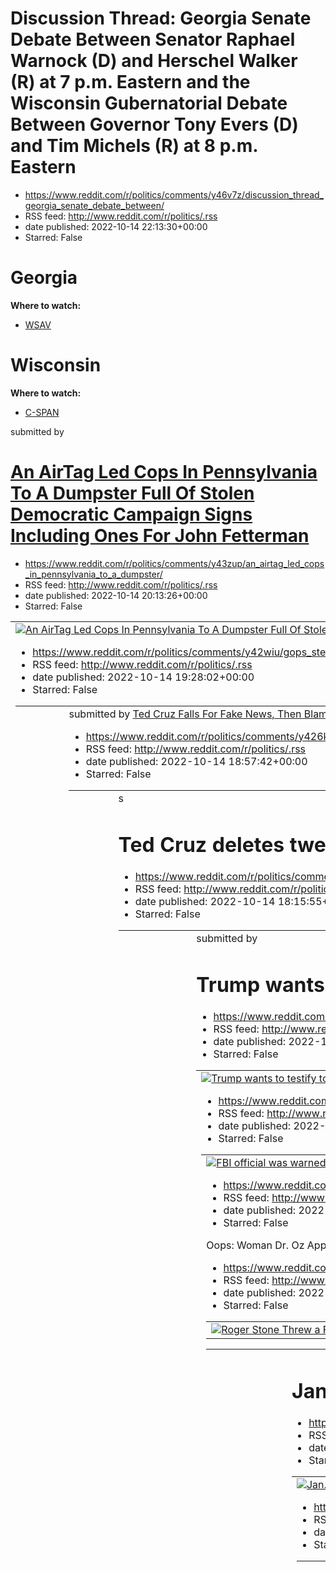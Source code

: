 # Discussion Thread: Georgia Senate Debate Between Senator Raphael Warnock (D) and Herschel Walker (R) at 7 p.m. Eastern and the Wisconsin Gubernatorial Debate Between Governor Tony Evers (D) and Tim Michels (R) at 8 p.m. Eastern
 - https://www.reddit.com/r/politics/comments/y46v7z/discussion_thread_georgia_senate_debate_between/
 - RSS feed: http://www.reddit.com/r/politics/.rss
 - date published: 2022-10-14 22:13:30+00:00
 - Starred: False

<!-- SC_OFF --><div class="md"><h1>Georgia</h1> <p><strong>Where to watch:</strong></p> <ul> <li><a href="https://www.wsav.com/news/walker-warnock-hq/live-warnock-walker-exclusive-georgia-senate-debate/">WSAV</a></li> </ul> <h1>Wisconsin</h1> <p><strong>Where to watch:</strong></p> <ul> <li><a href="https://www.c-span.org/video/?522943-1/wisconsin-gubernatorial-debate">C-SPAN</a></li> </ul> </div><!-- SC_ON --> &#32; submitted by &#32; <a href="https://www.reddit.com/user/PoliticsModeratorBot"> 

# An AirTag Led Cops In Pennsylvania To A Dumpster Full Of Stolen Democratic Campaign Signs Including Ones For John Fetterman
 - https://www.reddit.com/r/politics/comments/y43zup/an_airtag_led_cops_in_pennsylvania_to_a_dumpster/
 - RSS feed: http://www.reddit.com/r/politics/.rss
 - date published: 2022-10-14 20:13:26+00:00
 - Starred: False

<table> <tr><td> <a href="https://www.reddit.com/r/politics/comments/y43zup/an_airtag_led_cops_in_pennsylvania_to_a_dumpster/"> <img alt="An AirTag Led Cops In Pennsylvania To A Dumpster Full Of Stolen Democratic Campaign Signs Including Ones For John Fetterman" src="https://external-preview.redd.it/DtTO_atrEt2pAiu6s5x6UDtWiTH3zANL84bYws3disk.jpg?width=320&amp;crop=smart&amp;auto=webp&amp;s=7c229a0013bfb3c7ec033b8a91fdb741ea1b9c98" title="An AirTag Led Cops In Pennsylvania To A Dumpster Full Of 

# GOP’s Stefanik claims credit for relief funds she voted against
 - https://www.reddit.com/r/politics/comments/y42wiu/gops_stefanik_claims_credit_for_relief_funds_she/
 - RSS feed: http://www.reddit.com/r/politics/.rss
 - date published: 2022-10-14 19:28:02+00:00
 - Starred: False

<table> <tr><td> <a href="https://www.reddit.com/r/politics/comments/y42wiu/gops_stefanik_claims_credit_for_relief_funds_she/"> <img alt="GOP’s Stefanik claims credit for relief funds she voted against" src="https://external-preview.redd.it/Dqt0W7yeC1JlSjeoIy7xcxoP6aEMpBZueecSjlmCHQA.jpg?width=640&amp;crop=smart&amp;auto=webp&amp;s=142f8cc36785299a6afbc8d58699c1d5d195b46b" title="GOP’s Stefanik claims credit for relief funds she voted against" /> </a> </td><td> &#32; submitted by &#32; <a href="

# Ted Cruz Falls For Fake News, Then Blames The Real Media For Calling Him Out
 - https://www.reddit.com/r/politics/comments/y426k0/ted_cruz_falls_for_fake_news_then_blames_the_real/
 - RSS feed: http://www.reddit.com/r/politics/.rss
 - date published: 2022-10-14 18:57:42+00:00
 - Starred: False

<table> <tr><td> <a href="https://www.reddit.com/r/politics/comments/y426k0/ted_cruz_falls_for_fake_news_then_blames_the_real/"> <img alt="Ted Cruz Falls For Fake News, Then Blames The Real Media For Calling Him Out" src="https://external-preview.redd.it/A1WV6qvKVmn3tM_YxMnmhDXpI2bAA92oDBiHCwUg-h0.jpg?width=640&amp;crop=smart&amp;auto=webp&amp;s=692085b9df072370b9208e62b9915f65345e785f" title="Ted Cruz Falls For Fake News, Then Blames The Real Media For Calling Him Out" /> </a> </td><td> &#32; s

# Ted Cruz deletes tweet with fake article about Muslim white supremacists
 - https://www.reddit.com/r/politics/comments/y416a6/ted_cruz_deletes_tweet_with_fake_article_about/
 - RSS feed: http://www.reddit.com/r/politics/.rss
 - date published: 2022-10-14 18:15:55+00:00
 - Starred: False

<table> <tr><td> <a href="https://www.reddit.com/r/politics/comments/y416a6/ted_cruz_deletes_tweet_with_fake_article_about/"> <img alt="Ted Cruz deletes tweet with fake article about Muslim white supremacists" src="https://external-preview.redd.it/46rTaP0CzI0FpQXgg7gxgcdMhDNAza_kFhrfRknp-eQ.jpg?width=640&amp;crop=smart&amp;auto=webp&amp;s=6b0c35e4e0b6b4d2d91fccce8c9f442b12fda1f7" title="Ted Cruz deletes tweet with fake article about Muslim white supremacists" /> </a> </td><td> &#32; submitted by

# Trump wants to testify to the January 6 committee, but only if they broadcast it live, NYT reports
 - https://www.reddit.com/r/politics/comments/y413lc/trump_wants_to_testify_to_the_january_6_committee/
 - RSS feed: http://www.reddit.com/r/politics/.rss
 - date published: 2022-10-14 18:12:50+00:00
 - Starred: False

<table> <tr><td> <a href="https://www.reddit.com/r/politics/comments/y413lc/trump_wants_to_testify_to_the_january_6_committee/"> <img alt="Trump wants to testify to the January 6 committee, but only if they broadcast it live, NYT reports" src="https://external-preview.redd.it/0ek_PRqcd8mmvH82urOEO1tKsofDh3QhbyxD3o4yybY.jpg?width=640&amp;crop=smart&amp;auto=webp&amp;s=2d0a190ec5416f7357908cfab3128c2cd77984bd" title="Trump wants to testify to the January 6 committee, but only if they broadcast it 

# FBI official was warned after Jan. 6 that some in the bureau were 'sympathetic' to the Capitol rioters
 - https://www.reddit.com/r/politics/comments/y41243/fbi_official_was_warned_after_jan_6_that_some_in/
 - RSS feed: http://www.reddit.com/r/politics/.rss
 - date published: 2022-10-14 18:11:08+00:00
 - Starred: False

<table> <tr><td> <a href="https://www.reddit.com/r/politics/comments/y41243/fbi_official_was_warned_after_jan_6_that_some_in/"> <img alt="FBI official was warned after Jan. 6 that some in the bureau were 'sympathetic' to the Capitol rioters" src="https://external-preview.redd.it/mQh-2zXsdjPFJ0dT3HG591Xr1VzPd4ovw_pN15FwEOs.jpg?width=640&amp;crop=smart&amp;auto=webp&amp;s=b9053c21bfced320643bb3dd78a6aacfbf6eb606" title="FBI official was warned after Jan. 6 that some in the bureau were 'sympathetic

# Roger Stone Threw a Fit After Not Getting Pardon, Called Ivanka ‘Abortionist Bitch’
 - https://www.reddit.com/r/politics/comments/y40bm5/roger_stone_threw_a_fit_after_not_getting_pardon/
 - RSS feed: http://www.reddit.com/r/politics/.rss
 - date published: 2022-10-14 17:41:39+00:00
 - Starred: False

<table> <tr><td> <a href="https://www.reddit.com/r/politics/comments/y40bm5/roger_stone_threw_a_fit_after_not_getting_pardon/"> <img alt="Roger Stone Threw a Fit After Not Getting Pardon, Called Ivanka ‘Abortionist Bitch’" src="https://external-preview.redd.it/wqVoVjTtFZYG43W-fUdkBYeMOGr_GL87VCJvU3AH1Ss.jpg?width=640&amp;crop=smart&amp;auto=webp&amp;s=fa0007689cd2e39f033771b6be968c56f4f0e6fa" title="Roger Stone Threw a Fit After Not Getting Pardon, Called Ivanka ‘Abortionist Bitch’" /> </a> </td

# Oops: Woman Dr. Oz Appeared to Spontaneously Comfort Was Actually a Paid Staffer
 - https://www.reddit.com/r/politics/comments/y3zm5g/oops_woman_dr_oz_appeared_to_spontaneously/
 - RSS feed: http://www.reddit.com/r/politics/.rss
 - date published: 2022-10-14 17:12:32+00:00
 - Starred: False

<table> <tr><td> <a href="https://www.reddit.com/r/politics/comments/y3zm5g/oops_woman_dr_oz_appeared_to_spontaneously/"> <img alt="Oops: Woman Dr. Oz Appeared to Spontaneously Comfort Was Actually a Paid Staffer" src="https://external-preview.redd.it/RyhVlvXiX--PFKDJ_-oqAbKCGTQPD6H3AyeeOCFWMPk.jpg?width=640&amp;crop=smart&amp;auto=webp&amp;s=37cce5b077dc1f63850dd0dc1b1eb692b8581d62" title="Oops: Woman Dr. Oz Appeared to Spontaneously Comfort Was Actually a Paid Staffer" /> </a> </td><td> &#32; 

# Jan. 6 Capitol riot probe obtained records showing multiple calls between Secret Service and Oath Keepers, NBC News reports
 - https://www.reddit.com/r/politics/comments/y3zkxz/jan_6_capitol_riot_probe_obtained_records_showing/
 - RSS feed: http://www.reddit.com/r/politics/.rss
 - date published: 2022-10-14 17:11:10+00:00
 - Starred: False

<table> <tr><td> <a href="https://www.reddit.com/r/politics/comments/y3zkxz/jan_6_capitol_riot_probe_obtained_records_showing/"> <img alt="Jan. 6 Capitol riot probe obtained records showing multiple calls between Secret Service and Oath Keepers, NBC News reports" src="https://external-preview.redd.it/q6w6XTnIXtIGjDXZ3CNTB0F-tSbL1HOoCytzTP6m9OA.jpg?width=640&amp;crop=smart&amp;auto=webp&amp;s=6198b21981b709a05e8d304949e4da7a44ec3618" title="Jan. 6 Capitol riot probe obtained records showing multi

# Anger as DeSantis eases voting rules in Republican areas hit by hurricane
 - https://www.reddit.com/r/politics/comments/y3zalw/anger_as_desantis_eases_voting_rules_in/
 - RSS feed: http://www.reddit.com/r/politics/.rss
 - date published: 2022-10-14 16:59:57+00:00
 - Starred: False

<table> <tr><td> <a href="https://www.reddit.com/r/politics/comments/y3zalw/anger_as_desantis_eases_voting_rules_in/"> <img alt="Anger as DeSantis eases voting rules in Republican areas hit by hurricane" src="https://external-preview.redd.it/lsrgqU67AihuoHHypgu0BsixP3LzXSvAuHx5aDt1Swk.jpg?width=640&amp;crop=smart&amp;auto=webp&amp;s=de90d61a84b986a0a58b581a20f23b8f228703b3" title="Anger as DeSantis eases voting rules in Republican areas hit by hurricane" /> </a> </td><td> &#32; submitted by &#32

# Bernie Sanders and Elizabeth Warren blast the $25 billion merger between grocers Kroger and Albertsons, one calling it an 'absolute disaster' for consumers
 - https://www.reddit.com/r/politics/comments/y3y77f/bernie_sanders_and_elizabeth_warren_blast_the_25/
 - RSS feed: http://www.reddit.com/r/politics/.rss
 - date published: 2022-10-14 16:15:55+00:00
 - Starred: False

<table> <tr><td> <a href="https://www.reddit.com/r/politics/comments/y3y77f/bernie_sanders_and_elizabeth_warren_blast_the_25/"> <img alt="Bernie Sanders and Elizabeth Warren blast the $25 billion merger between grocers Kroger and Albertsons, one calling it an 'absolute disaster' for consumers" src="https://external-preview.redd.it/lCxUEJCz03Ucy3hjN7y8gWLWBHh5cX0DpPMG7gs01lo.jpg?width=640&amp;crop=smart&amp;auto=webp&amp;s=67668f82c02742eed0b6740813809bbb70cc7839" title="Bernie Sanders and Elizab

# AOC hits back at Lauren Boebert for calling her too scared to hold town halls: ‘You seem to have us confused’
 - https://www.reddit.com/r/politics/comments/y3xu2j/aoc_hits_back_at_lauren_boebert_for_calling_her/
 - RSS feed: http://www.reddit.com/r/politics/.rss
 - date published: 2022-10-14 16:01:17+00:00
 - Starred: False

<table> <tr><td> <a href="https://www.reddit.com/r/politics/comments/y3xu2j/aoc_hits_back_at_lauren_boebert_for_calling_her/"> <img alt="AOC hits back at Lauren Boebert for calling her too scared to hold town halls: ‘You seem to have us confused’" src="https://external-preview.redd.it/AeOEmJ6zSN4pHYHleJoaBQpFxtPilHp6XfijV2AHUtU.jpg?width=640&amp;crop=smart&amp;auto=webp&amp;s=33daa8c54e16f6c0aa0fb6ade8952e7f599f3a24" title="AOC hits back at Lauren Boebert for calling her too scared to hold town 

# Secret Service reached out to Oath Keepers ahead of January 6 riot
 - https://www.reddit.com/r/politics/comments/y3xsqv/secret_service_reached_out_to_oath_keepers_ahead/
 - RSS feed: http://www.reddit.com/r/politics/.rss
 - date published: 2022-10-14 16:00:08+00:00
 - Starred: False

<table> <tr><td> <a href="https://www.reddit.com/r/politics/comments/y3xsqv/secret_service_reached_out_to_oath_keepers_ahead/"> <img alt="Secret Service reached out to Oath Keepers ahead of January 6 riot" src="https://external-preview.redd.it/0lXgbfq3vRjcVyOmzmYpdPZ2tKCpV2pyh1ulCgz5AQA.jpg?width=640&amp;crop=smart&amp;auto=webp&amp;s=b9b17593db4a9f44e9dbc0424fb73b5cd1b86c44" title="Secret Service reached out to Oath Keepers ahead of January 6 riot" /> </a> </td><td> &#32; submitted by &#32; <a 

# Free Chat Friday Thread
 - https://www.reddit.com/r/politics/comments/y3wh4g/free_chat_friday_thread/
 - RSS feed: http://www.reddit.com/r/politics/.rss
 - date published: 2022-10-14 15:08:22+00:00
 - Starred: False

<!-- SC_OFF --><div class="md"><p>It's finally Friday! That means it's time to sit back, drink to a very sad excess, argue about the best bat (pallid bats are lil' cuties), and talk about whatever your heart desires**.</p> <p>** As always remember to follow our civility rules and save any meta commentary for our modmail. Additionally, please <strong>keep chat non-political</strong> - we want to keep these threads light and off-topic.</p> </div><!-- SC_ON --> &#32; submitted by &#32; <a href="htt

# Roger Stone Threw a Fit After Not Getting Pardon, Called Ivanka ‘Abortionist Bitch’
 - https://www.reddit.com/r/politics/comments/y3vz69/roger_stone_threw_a_fit_after_not_getting_pardon/
 - RSS feed: http://www.reddit.com/r/politics/.rss
 - date published: 2022-10-14 14:48:58+00:00
 - Starred: False

<table> <tr><td> <a href="https://www.reddit.com/r/politics/comments/y3vz69/roger_stone_threw_a_fit_after_not_getting_pardon/"> <img alt="Roger Stone Threw a Fit After Not Getting Pardon, Called Ivanka ‘Abortionist Bitch’" src="https://external-preview.redd.it/ad0HD8_sIwMMFXJC-1PS01cZl-YrnYeePgLQ3KTDtd4.jpg?width=640&amp;crop=smart&amp;auto=webp&amp;s=3a090b28ae94c834124f1b6b4d9c61c09e7d71a1" title="Roger Stone Threw a Fit After Not Getting Pardon, Called Ivanka ‘Abortionist Bitch’" /> </a> </td

# Trump solicits cash right after the January 6 committee votes to subpoena him and tells supporters he's fighting for their 'heritage'
 - https://www.reddit.com/r/politics/comments/y3vs4u/trump_solicits_cash_right_after_the_january_6/
 - RSS feed: http://www.reddit.com/r/politics/.rss
 - date published: 2022-10-14 14:41:08+00:00
 - Starred: False

<table> <tr><td> <a href="https://www.reddit.com/r/politics/comments/y3vs4u/trump_solicits_cash_right_after_the_january_6/"> <img alt="Trump solicits cash right after the January 6 committee votes to subpoena him and tells supporters he's fighting for their 'heritage'" src="https://external-preview.redd.it/pdMGyRv7etQ6seHdP-Ikmyh-yuczYiNjp1Qk_15TMbE.jpg?width=640&amp;crop=smart&amp;auto=webp&amp;s=e482a155321e7a0ec70873d1d3e0cf0951666289" title="Trump solicits cash right after the January 6 comm

# The Supreme Court just shut down Trump’s last-ditch effort to sabotage the Mar-a-Lago investigation
 - https://www.reddit.com/r/politics/comments/y3vfr9/the_supreme_court_just_shut_down_trumps_lastditch/
 - RSS feed: http://www.reddit.com/r/politics/.rss
 - date published: 2022-10-14 14:27:38+00:00
 - Starred: False

<table> <tr><td> <a href="https://www.reddit.com/r/politics/comments/y3vfr9/the_supreme_court_just_shut_down_trumps_lastditch/"> <img alt="The Supreme Court just shut down Trump’s last-ditch effort to sabotage the Mar-a-Lago investigation" src="https://external-preview.redd.it/JW-DDJu2EC_qxo-4IDr-66BE5XxPv5enxW6LmwOBJbI.jpg?width=640&amp;crop=smart&amp;auto=webp&amp;s=eac83eb2b92e477ab694756f6cce5246fa38c7ea" title="The Supreme Court just shut down Trump’s last-ditch effort to sabotage the Mar-a

# Jan. 6 panel: Trump ordered large-scale U.S. troop withdrawals after election
 - https://www.reddit.com/r/politics/comments/y3upxv/jan_6_panel_trump_ordered_largescale_us_troop/
 - RSS feed: http://www.reddit.com/r/politics/.rss
 - date published: 2022-10-14 13:59:02+00:00
 - Starred: False

<table> <tr><td> <a href="https://www.reddit.com/r/politics/comments/y3upxv/jan_6_panel_trump_ordered_largescale_us_troop/"> <img alt="Jan. 6 panel: Trump ordered large-scale U.S. troop withdrawals after election" src="https://external-preview.redd.it/pTqDTTu8kqW-pb6qtEywsT1qBSzd95L1vgxdvIcof60.jpg?width=640&amp;crop=smart&amp;auto=webp&amp;s=37a1bd7c47503a130e78f04ae1f88df4a7eaf06c" title="Jan. 6 panel: Trump ordered large-scale U.S. troop withdrawals after election" /> </a> </td><td> &#32; sub

# How an urban myth about litter boxes in schools became a GOP talking point - At least 20 Republican politicians have claimed that schools are making accommodations for students who identify as cats. The school districts say these claims are untrue.
 - https://www.reddit.com/r/politics/comments/y3ukca/how_an_urban_myth_about_litter_boxes_in_schools/
 - RSS feed: http://www.reddit.com/r/politics/.rss
 - date published: 2022-10-14 13:52:43+00:00
 - Starred: False

<table> <tr><td> <a href="https://www.reddit.com/r/politics/comments/y3ukca/how_an_urban_myth_about_litter_boxes_in_schools/"> <img alt="How an urban myth about litter boxes in schools became a GOP talking point - At least 20 Republican politicians have claimed that schools are making accommodations for students who identify as cats. The school districts say these claims are untrue." src="https://external-preview.redd.it/A42n6hg545RDqmQQ-RsQGZVk5V5LJUmngNjtLv3o2ZU.jpg?width=640&amp;crop=smart&am

# Donald Trump planned and directed the whole damn thing — why is anybody still defending him?
 - https://www.reddit.com/r/politics/comments/y3uff7/donald_trump_planned_and_directed_the_whole_damn/
 - RSS feed: http://www.reddit.com/r/politics/.rss
 - date published: 2022-10-14 13:47:03+00:00
 - Starred: False

<table> <tr><td> <a href="https://www.reddit.com/r/politics/comments/y3uff7/donald_trump_planned_and_directed_the_whole_damn/"> <img alt="Donald Trump planned and directed the whole damn thing — why is anybody still defending him?" src="https://external-preview.redd.it/dIwmQPdFxgN1kEt7Ojg2Ue_RS7IZxkvMIn7zKAxpj8Y.jpg?width=640&amp;crop=smart&amp;auto=webp&amp;s=c31964b645439430c969ab148749bcd7a94173d3" title="Donald Trump planned and directed the whole damn thing — why is anybody still defending 

# The January 6 Hearings Changed My Mind - House investigators have come far closer than I anticipated to pinning both moral and legal responsibility for the insurrection directly on Donald Trump himself.
 - https://www.reddit.com/r/politics/comments/y3tiz4/the_january_6_hearings_changed_my_mind_house/
 - RSS feed: http://www.reddit.com/r/politics/.rss
 - date published: 2022-10-14 13:08:35+00:00
 - Starred: False

<table> <tr><td> <a href="https://www.reddit.com/r/politics/comments/y3tiz4/the_january_6_hearings_changed_my_mind_house/"> <img alt="The January 6 Hearings Changed My Mind - House investigators have come far closer than I anticipated to pinning both moral and legal responsibility for the insurrection directly on Donald Trump himself." src="https://external-preview.redd.it/6w-YSvgi0dFQ57qN2EuzOP5JGCqKifEZkCc3LuesydI.jpg?width=640&amp;crop=smart&amp;auto=webp&amp;s=fa3bb0974dfb423cbcada2581748257

# Former Twitter employee testifies users calling for Pence's execution following Trump tweet
 - https://www.reddit.com/r/politics/comments/y3t3xm/former_twitter_employee_testifies_users_calling/
 - RSS feed: http://www.reddit.com/r/politics/.rss
 - date published: 2022-10-14 12:50:18+00:00
 - Starred: False

<table> <tr><td> <a href="https://www.reddit.com/r/politics/comments/y3t3xm/former_twitter_employee_testifies_users_calling/"> <img alt="Former Twitter employee testifies users calling for Pence's execution following Trump tweet" src="https://external-preview.redd.it/_QBbveG5WuZC7R4aR-Rhka3UaIgyStOzVGgR9Vd4yWY.jpg?width=640&amp;crop=smart&amp;auto=webp&amp;s=96894a8d9de9d5886945c41ac4fa939fe1714494" title="Former Twitter employee testifies users calling for Pence's execution following Trump twee

# The US should punish Saudi Arabia by taking away its air-defense systems and putting them in Ukraine, Sen. Chris Murphy says
 - https://www.reddit.com/r/politics/comments/y3syqd/the_us_should_punish_saudi_arabia_by_taking_away/
 - RSS feed: http://www.reddit.com/r/politics/.rss
 - date published: 2022-10-14 12:43:47+00:00
 - Starred: False

<table> <tr><td> <a href="https://www.reddit.com/r/politics/comments/y3syqd/the_us_should_punish_saudi_arabia_by_taking_away/"> <img alt="The US should punish Saudi Arabia by taking away its air-defense systems and putting them in Ukraine, Sen. Chris Murphy says" src="https://external-preview.redd.it/GyydQti2iAAkSiKZ4mviaYuJ2jepMEWpiftyDpQtS4s.jpg?width=640&amp;crop=smart&amp;auto=webp&amp;s=3bc237330408e2ba3574bfd905d82cddf399595a" title="The US should punish Saudi Arabia by taking away its air

# DOJ Reminds SCOTUS That Trump's Claim To Own Classified Documents Is Batsh*t Crazy
 - https://www.reddit.com/r/politics/comments/y3sm7c/doj_reminds_scotus_that_trumps_claim_to_own/
 - RSS feed: http://www.reddit.com/r/politics/.rss
 - date published: 2022-10-14 12:28:16+00:00
 - Starred: False

<table> <tr><td> <a href="https://www.reddit.com/r/politics/comments/y3sm7c/doj_reminds_scotus_that_trumps_claim_to_own/"> <img alt="DOJ Reminds SCOTUS That Trump's Claim To Own Classified Documents Is Batsh*t Crazy" src="https://external-preview.redd.it/-RiV7-54XXVM9qqTqiGMkOp4T_qcN1Hxy2Y9S5I5RUs.jpg?width=640&amp;crop=smart&amp;auto=webp&amp;s=18196bca13bd7ec14655c75d65d880a09027e7f3" title="DOJ Reminds SCOTUS That Trump's Claim To Own Classified Documents Is Batsh*t Crazy" /> </a> </td><td> &

# Mehmet Oz Busted: Black Woman He 'Comforted' At Event Was Reportedly An Aide
 - https://www.reddit.com/r/politics/comments/y3rpgp/mehmet_oz_busted_black_woman_he_comforted_at/
 - RSS feed: http://www.reddit.com/r/politics/.rss
 - date published: 2022-10-14 11:45:52+00:00
 - Starred: False

<table> <tr><td> <a href="https://www.reddit.com/r/politics/comments/y3rpgp/mehmet_oz_busted_black_woman_he_comforted_at/"> <img alt="Mehmet Oz Busted: Black Woman He 'Comforted' At Event Was Reportedly An Aide" src="https://external-preview.redd.it/E9WHR0owqUGb9MT4IeVgmmjiw8qxnUhzRTr_ljCGIBg.jpg?width=640&amp;crop=smart&amp;auto=webp&amp;s=607652163cc9e6d16165ef8850342b7a64f98266" title="Mehmet Oz Busted: Black Woman He 'Comforted' At Event Was Reportedly An Aide" /> </a> </td><td> &#32; submit

# Trump's Bedminster-Bound Mystery Boxes Raise New Secret Document Suspicions | Video shows file boxes being loaded onto a plane carrying Trump from Mar-a-Lago to his New Jersey golf club.
 - https://www.reddit.com/r/politics/comments/y3rmbi/trumps_bedminsterbound_mystery_boxes_raise_new/
 - RSS feed: http://www.reddit.com/r/politics/.rss
 - date published: 2022-10-14 11:41:54+00:00
 - Starred: False

<table> <tr><td> <a href="https://www.reddit.com/r/politics/comments/y3rmbi/trumps_bedminsterbound_mystery_boxes_raise_new/"> <img alt="Trump's Bedminster-Bound Mystery Boxes Raise New Secret Document Suspicions | Video shows file boxes being loaded onto a plane carrying Trump from Mar-a-Lago to his New Jersey golf club." src="https://external-preview.redd.it/85t01y09kYZtmLrh_4fJUC0Av7BOB1Xbvt5Rk3Spw3M.jpg?width=640&amp;crop=smart&amp;auto=webp&amp;s=9a31a4c3d63bf9bf01838f9931eacc96b733a0b6" tit

# Ron Johnson Booed and Laughed At in Debate With Progressive Challenger
 - https://www.reddit.com/r/politics/comments/y3r6ic/ron_johnson_booed_and_laughed_at_in_debate_with/
 - RSS feed: http://www.reddit.com/r/politics/.rss
 - date published: 2022-10-14 11:20:19+00:00
 - Starred: False

&#32; submitted by &#32; <a href="https://www.reddit.com/user/morenewsat11"> /u/morenewsat11 </a> <br /> <span><a href="https://www.commondreams.org/news/2022/10/14/ron-johnson-booed-and-laughed-debate-progressive-challenger">[link]</a></span> &#32; <span><a href="https://www.reddit.com/r/politics/comments/y3r6ic/ron_johnson_booed_and_laughed_at_in_debate_with/">[comments]</a></span>

# Can Democrats Win 52 Senate Seats And Kill The Filibuster?
 - https://www.reddit.com/r/politics/comments/y3quo9/can_democrats_win_52_senate_seats_and_kill_the/
 - RSS feed: http://www.reddit.com/r/politics/.rss
 - date published: 2022-10-14 11:03:26+00:00
 - Starred: False

<table> <tr><td> <a href="https://www.reddit.com/r/politics/comments/y3quo9/can_democrats_win_52_senate_seats_and_kill_the/"> <img alt="Can Democrats Win 52 Senate Seats And Kill The Filibuster?" src="https://external-preview.redd.it/dXDV2ztjc4UmCdMeehWoT5JYG9ZPxdS3AasSJsTOlIM.jpg?width=640&amp;crop=smart&amp;auto=webp&amp;s=8f7334e5b444255b92062839dd2fdb9dc706f420" title="Can Democrats Win 52 Senate Seats And Kill The Filibuster?" /> </a> </td><td> &#32; submitted by &#32; <a href="https://www.

# Rep. Jim Jordan's Rant About 'Real America' Backfires Spectacularly
 - https://www.reddit.com/r/politics/comments/y3qszg/rep_jim_jordans_rant_about_real_america_backfires/
 - RSS feed: http://www.reddit.com/r/politics/.rss
 - date published: 2022-10-14 11:01:08+00:00
 - Starred: False

<table> <tr><td> <a href="https://www.reddit.com/r/politics/comments/y3qszg/rep_jim_jordans_rant_about_real_america_backfires/"> <img alt="Rep. Jim Jordan's Rant About 'Real America' Backfires Spectacularly" src="https://external-preview.redd.it/lwc1ruQmRp5K58wBMBk0QMAtlOOZ75qM784FRdjX4xA.jpg?width=640&amp;crop=smart&amp;auto=webp&amp;s=3b5196e78dd126f159e6e55b8fc2a1409b074f68" title="Rep. Jim Jordan's Rant About 'Real America' Backfires Spectacularly" /> </a> </td><td> &#32; submitted by &#32; 

# Kevin McCarthy, Steve Scalise's actions on Jan. 6 revealed in new footage
 - https://www.reddit.com/r/politics/comments/y3q7ra/kevin_mccarthy_steve_scalises_actions_on_jan_6/
 - RSS feed: http://www.reddit.com/r/politics/.rss
 - date published: 2022-10-14 10:29:07+00:00
 - Starred: False

<table> <tr><td> <a href="https://www.reddit.com/r/politics/comments/y3q7ra/kevin_mccarthy_steve_scalises_actions_on_jan_6/"> <img alt="Kevin McCarthy, Steve Scalise's actions on Jan. 6 revealed in new footage" src="https://external-preview.redd.it/UPeyyWoIUP2LCsyMed-4nwP5_dd1ImnipSUVjFxbSsU.jpg?width=640&amp;crop=smart&amp;auto=webp&amp;s=be81f24dd57b28f5c785bcac009841d3acfd2fce" title="Kevin McCarthy, Steve Scalise's actions on Jan. 6 revealed in new footage" /> </a> </td><td> &#32; submitted 

# Jan. 6 hearing shows Trump knew he lost — even while claiming otherwise
 - https://www.reddit.com/r/politics/comments/y3pk8p/jan_6_hearing_shows_trump_knew_he_lost_even_while/
 - RSS feed: http://www.reddit.com/r/politics/.rss
 - date published: 2022-10-14 09:52:24+00:00
 - Starred: False

<table> <tr><td> <a href="https://www.reddit.com/r/politics/comments/y3pk8p/jan_6_hearing_shows_trump_knew_he_lost_even_while/"> <img alt="Jan. 6 hearing shows Trump knew he lost — even while claiming otherwise" src="https://external-preview.redd.it/le9efuvSC33yGM0um47-mL-IFQAQdUAMoYr5e9z5FxM.jpg?width=640&amp;crop=smart&amp;auto=webp&amp;s=85a8a417e9b4631a10ab4a2471203ed06e335258" title="Jan. 6 hearing shows Trump knew he lost — even while claiming otherwise" /> </a> </td><td> &#32; submitted b

# 'I'm Going To Punch Him Out': New Jan. 6 Video Shows Pelosi's Reaction To Trump Speech — "I’m going to go to jail, and I’m going to be happy," House Speaker Nancy Pelosi says in the clip.
 - https://www.reddit.com/r/politics/comments/y3pi8u/im_going_to_punch_him_out_new_jan_6_video_shows/
 - RSS feed: http://www.reddit.com/r/politics/.rss
 - date published: 2022-10-14 09:49:20+00:00
 - Starred: False

<table> <tr><td> <a href="https://www.reddit.com/r/politics/comments/y3pi8u/im_going_to_punch_him_out_new_jan_6_video_shows/"> <img alt="'I'm Going To Punch Him Out': New Jan. 6 Video Shows Pelosi's Reaction To Trump Speech — &quot;I’m going to go to jail, and I’m going to be happy,&quot; House Speaker Nancy Pelosi says in the clip." src="https://external-preview.redd.it/15UleyuiMvlK0qBEHlzTMa0Qp2FYHhSbP0WYb1_umGU.jpg?width=640&amp;crop=smart&amp;auto=webp&amp;s=b398b9ed4115f77d8e580f6ccd20cb638

# Hey Desantis, whoops - Texas sheriff puts Martha’s Vineyard migrants on path to apply for special visa by declaring them crime victims.
 - https://www.reddit.com/r/politics/comments/y3p4m3/hey_desantis_whoops_texas_sheriff_puts_marthas/
 - RSS feed: http://www.reddit.com/r/politics/.rss
 - date published: 2022-10-14 09:27:27+00:00
 - Starred: False

<table> <tr><td> <a href="https://www.reddit.com/r/politics/comments/y3p4m3/hey_desantis_whoops_texas_sheriff_puts_marthas/"> <img alt="Hey Desantis, whoops - Texas sheriff puts Martha’s Vineyard migrants on path to apply for special visa by declaring them crime victims." src="https://external-preview.redd.it/SKzmXNX7cvwMU2iTFZSjisFwT8vhK5Gk7hcK6jP1gKo.jpg?width=640&amp;crop=smart&amp;auto=webp&amp;s=c7aeac2fd9c640a1ea6f9bc724cc351ec9e240ee" title="Hey Desantis, whoops - Texas sheriff puts Marth

# Man pleads guilty to faking 'BLM' vandalism over a Trump flag, setting own camper on fire
 - https://www.reddit.com/r/politics/comments/y3o9qn/man_pleads_guilty_to_faking_blm_vandalism_over_a/
 - RSS feed: http://www.reddit.com/r/politics/.rss
 - date published: 2022-10-14 08:35:28+00:00
 - Starred: False

<table> <tr><td> <a href="https://www.reddit.com/r/politics/comments/y3o9qn/man_pleads_guilty_to_faking_blm_vandalism_over_a/"> <img alt="Man pleads guilty to faking 'BLM' vandalism over a Trump flag, setting own camper on fire" src="https://external-preview.redd.it/06AQaAlVXKH7vrJ5K_QjcnjdADlEKYuJEwmVd7l-BDw.jpg?width=640&amp;crop=smart&amp;auto=webp&amp;s=53b6e36149ded1c7644fcfc37034ef499d2cff1c" title="Man pleads guilty to faking 'BLM' vandalism over a Trump flag, setting own camper on fire" 

# Texas sheriff declares Martha's Vineyard migrants crime victims, enabling visas
 - https://www.reddit.com/r/politics/comments/y3k6oa/texas_sheriff_declares_marthas_vineyard_migrants/
 - RSS feed: http://www.reddit.com/r/politics/.rss
 - date published: 2022-10-14 04:39:51+00:00
 - Starred: False

<table> <tr><td> <a href="https://www.reddit.com/r/politics/comments/y3k6oa/texas_sheriff_declares_marthas_vineyard_migrants/"> <img alt="Texas sheriff declares Martha's Vineyard migrants crime victims, enabling visas" src="https://external-preview.redd.it/q6B4sNShjNSBFL8xuEjT6INloxDe3N4NacoSm47k8wc.jpg?width=640&amp;crop=smart&amp;auto=webp&amp;s=8ea243c6fc65970e35de4f2db3667310ef89699f" title="Texas sheriff declares Martha's Vineyard migrants crime victims, enabling visas" /> </a> </td><td> &#

# Jarring new video, evidence Trump knew he lost: Key takeaways from the latest Jan. 6 hearing
 - https://www.reddit.com/r/politics/comments/y3jamu/jarring_new_video_evidence_trump_knew_he_lost_key/
 - RSS feed: http://www.reddit.com/r/politics/.rss
 - date published: 2022-10-14 03:55:49+00:00
 - Starred: False

<table> <tr><td> <a href="https://www.reddit.com/r/politics/comments/y3jamu/jarring_new_video_evidence_trump_knew_he_lost_key/"> <img alt="Jarring new video, evidence Trump knew he lost: Key takeaways from the latest Jan. 6 hearing" src="https://external-preview.redd.it/rdAgO3h7agpgE_VkTljA6PMIkFKZnXHZLsUVVHMT6BY.jpg?width=640&amp;crop=smart&amp;auto=webp&amp;s=64f604529177bde29e4afaf4f7aeca5fdbf4605c" title="Jarring new video, evidence Trump knew he lost: Key takeaways from the latest Jan. 6 he

# Secret Service knew of Capitol threat more than a week before Jan. 6
 - https://www.reddit.com/r/politics/comments/y3hyfs/secret_service_knew_of_capitol_threat_more_than_a/
 - RSS feed: http://www.reddit.com/r/politics/.rss
 - date published: 2022-10-14 02:50:21+00:00
 - Starred: False

<table> <tr><td> <a href="https://www.reddit.com/r/politics/comments/y3hyfs/secret_service_knew_of_capitol_threat_more_than_a/"> <img alt="Secret Service knew of Capitol threat more than a week before Jan. 6" src="https://external-preview.redd.it/7Q5mvqp59DNo50hf4uJvtMrJxtqjaHwVKWQj-VasGKg.jpg?width=640&amp;crop=smart&amp;auto=webp&amp;s=d98ea06cd83d81fde1e087e2785e88f27bbc41bb" title="Secret Service knew of Capitol threat more than a week before Jan. 6" /> </a> </td><td> &#32; submitted by &#32

# Nancy Pelosi on January 6 said if Trump came to the Capitol she would 'punch him out' and 'go to jail'
 - https://www.reddit.com/r/politics/comments/y3h1xy/nancy_pelosi_on_january_6_said_if_trump_came_to/
 - RSS feed: http://www.reddit.com/r/politics/.rss
 - date published: 2022-10-14 02:07:23+00:00
 - Starred: False

<table> <tr><td> <a href="https://www.reddit.com/r/politics/comments/y3h1xy/nancy_pelosi_on_january_6_said_if_trump_came_to/"> <img alt="Nancy Pelosi on January 6 said if Trump came to the Capitol she would 'punch him out' and 'go to jail'" src="https://external-preview.redd.it/M3_d8JaltLObMCLLqUqodAjhEpOaSJCZdMEGo2gVVB8.jpg?width=640&amp;crop=smart&amp;auto=webp&amp;s=f26e1e76dc874f5592dad879ea36c6cc79968623" title="Nancy Pelosi on January 6 said if Trump came to the Capitol she would 'punch hi

# Cassidy Hutchinson testified that Trump told Mark Meadows 'I don't want people to know that we lost' 2020 election court case
 - https://www.reddit.com/r/politics/comments/y3gl9c/cassidy_hutchinson_testified_that_trump_told_mark/
 - RSS feed: http://www.reddit.com/r/politics/.rss
 - date published: 2022-10-14 01:45:33+00:00
 - Starred: False

<table> <tr><td> <a href="https://www.reddit.com/r/politics/comments/y3gl9c/cassidy_hutchinson_testified_that_trump_told_mark/"> <img alt="Cassidy Hutchinson testified that Trump told Mark Meadows 'I don't want people to know that we lost' 2020 election court case" src="https://external-preview.redd.it/zEQjQrFmN1FTZcjnb2Wn9BEeqB1Lg5q1Yo7WsiKCF80.jpg?width=640&amp;crop=smart&amp;auto=webp&amp;s=ae3c4ba382352c8d501ee53384f641fb5a1257c8" title="Cassidy Hutchinson testified that Trump told Mark Mead

# John Fetterman Is a Disabled American Who Needs Technology to Do His Job. So What?
 - https://www.reddit.com/r/politics/comments/y3f8sl/john_fetterman_is_a_disabled_american_who_needs/
 - RSS feed: http://www.reddit.com/r/politics/.rss
 - date published: 2022-10-14 00:42:54+00:00
 - Starred: False

<table> <tr><td> <a href="https://www.reddit.com/r/politics/comments/y3f8sl/john_fetterman_is_a_disabled_american_who_needs/"> <img alt="John Fetterman Is a Disabled American Who Needs Technology to Do His Job. So What?" src="https://external-preview.redd.it/ntQ5qR2QT1Wn51lBXCTJRGRJQ5Qa8sz04NIYxN-OC3Y.jpg?width=640&amp;crop=smart&amp;auto=webp&amp;s=c7580a74dafeace3296c59aa9c093f8cc6b43cce" title="John Fetterman Is a Disabled American Who Needs Technology to Do His Job. So What?" /> </a> </td><t

# Kevin McCarthy made a 'huge tactical' mistake by not putting Republicans on the Jan. 6 panel, politics expert says
 - https://www.reddit.com/r/politics/comments/y3f7u8/kevin_mccarthy_made_a_huge_tactical_mistake_by/
 - RSS feed: http://www.reddit.com/r/politics/.rss
 - date published: 2022-10-14 00:41:41+00:00
 - Starred: False

<table> <tr><td> <a href="https://www.reddit.com/r/politics/comments/y3f7u8/kevin_mccarthy_made_a_huge_tactical_mistake_by/"> <img alt="Kevin McCarthy made a 'huge tactical' mistake by not putting Republicans on the Jan. 6 panel, politics expert says" src="https://external-preview.redd.it/CxShQpviStsUuSoehry0OY-H8ojQVHOS0FkAiS_a0DI.jpg?width=640&amp;crop=smart&amp;auto=webp&amp;s=4bc3791f5f79399bcdae14b7458d11fbcea3f86f" title="Kevin McCarthy made a 'huge tactical' mistake by not putting Republi

# New Evidence Shows How Trump Planned to Falsely Declare Victory and Steal the Election
 - https://www.reddit.com/r/politics/comments/y3es9i/new_evidence_shows_how_trump_planned_to_falsely/
 - RSS feed: http://www.reddit.com/r/politics/.rss
 - date published: 2022-10-14 00:21:45+00:00
 - Starred: False

<table> <tr><td> <a href="https://www.reddit.com/r/politics/comments/y3es9i/new_evidence_shows_how_trump_planned_to_falsely/"> <img alt="New Evidence Shows How Trump Planned to Falsely Declare Victory and Steal the Election" src="https://external-preview.redd.it/D--euSkojaMN9i4_arZFgCi7NkgUeNFoGibTKfaevoc.jpg?width=640&amp;crop=smart&amp;auto=webp&amp;s=6f2345a015639c84cde4cf9f9aabf03965fcd98a" title="New Evidence Shows How Trump Planned to Falsely Declare Victory and Steal the Election" /> </a>
